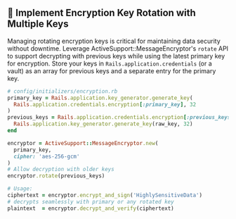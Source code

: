 ## 🔑 Implement Encryption Key Rotation with Multiple Keys

Managing rotating encryption keys is critical for maintaining data security without downtime. Leverage ActiveSupport::MessageEncryptor's `rotate` API to support decrypting with previous keys while using the latest primary key for encryption. Store your keys in `Rails.application.credentials` (or a vault) as an array for previous keys and a separate entry for the primary key.

```ruby
# config/initializers/encryption.rb
primary_key = Rails.application.key_generator.generate_key(
  Rails.application.credentials.encryption[:primary_key], 32
)
previous_keys = Rails.application.credentials.encryption[:previous_keys].map do |raw_key|
  Rails.application.key_generator.generate_key(raw_key, 32)
end

encryptor = ActiveSupport::MessageEncryptor.new(
  primary_key,
  cipher: 'aes-256-gcm'
)
# Allow decryption with older keys
encryptor.rotate(previous_keys)

# Usage:
ciphertext = encryptor.encrypt_and_sign('HighlySensitiveData')
# decrypts seamlessly with primary or any rotated key
plaintext  = encryptor.decrypt_and_verify(ciphertext)
```